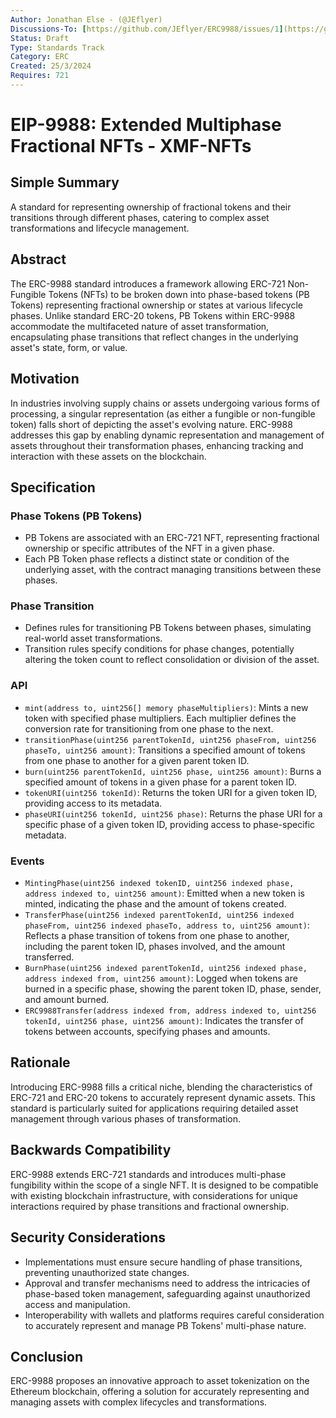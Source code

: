 ```yaml
---
Author: Jonathan Else - (@JEflyer)
Discussions-To: [https://github.com/JEflyer/ERC9988/issues/1](https://github.com/JEflyer/ERC9988/issues/1)  
Status: Draft  
Type: Standards Track  
Category: ERC  
Created: 25/3/2024  
Requires: 721  
---
```

# EIP-9988: Extended Multiphase Fractional NFTs - XMF-NFTs
## Simple Summary
A standard for representing ownership of fractional tokens and their transitions through different phases, catering to complex asset transformations and lifecycle management.

## Abstract
The ERC-9988 standard introduces a framework allowing ERC-721 Non-Fungible Tokens (NFTs) to be broken down into phase-based tokens (PB Tokens) representing fractional ownership or states at various lifecycle phases. Unlike standard ERC-20 tokens, PB Tokens within ERC-9988 accommodate the multifaceted nature of asset transformation, encapsulating phase transitions that reflect changes in the underlying asset's state, form, or value.

## Motivation
In industries involving supply chains or assets undergoing various forms of processing, a singular representation (as either a fungible or non-fungible token) falls short of depicting the asset's evolving nature. ERC-9988 addresses this gap by enabling dynamic representation and management of assets throughout their transformation phases, enhancing tracking and interaction with these assets on the blockchain.

## Specification

### Phase Tokens (PB Tokens)
- PB Tokens are associated with an ERC-721 NFT, representing fractional ownership or specific attributes of the NFT in a given phase.
- Each PB Token phase reflects a distinct state or condition of the underlying asset, with the contract managing transitions between these phases.

### Phase Transition
- Defines rules for transitioning PB Tokens between phases, simulating real-world asset transformations.
- Transition rules specify conditions for phase changes, potentially altering the token count to reflect consolidation or division of the asset.

### API
- `mint(address to, uint256[] memory phaseMultipliers)`: Mints a new token with specified phase multipliers. Each multiplier defines the conversion rate for transitioning from one phase to the next.
- `transitionPhase(uint256 parentTokenId, uint256 phaseFrom, uint256 phaseTo, uint256 amount)`: Transitions a specified amount of tokens from one phase to another for a given parent token ID.
- `burn(uint256 parentTokenId, uint256 phase, uint256 amount)`: Burns a specified amount of tokens in a given phase for a parent token ID.
- `tokenURI(uint256 tokenId)`: Returns the token URI for a given token ID, providing access to its metadata.
- `phaseURI(uint256 tokenId, uint256 phase)`: Returns the phase URI for a specific phase of a given token ID, providing access to phase-specific metadata.

### Events
- `MintingPhase(uint256 indexed tokenID, uint256 indexed phase, address indexed to, uint256 amount)`: Emitted when a new token is minted, indicating the phase and the amount of tokens created.
- `TransferPhase(uint256 indexed parentTokenId, uint256 indexed phaseFrom, uint256 indexed phaseTo, address to, uint256 amount)`: Reflects a phase transition of tokens from one phase to another, including the parent token ID, phases involved, and the amount transferred.
- `BurnPhase(uint256 indexed parentTokenId, uint256 indexed phase, address indexed from, uint256 amount)`: Logged when tokens are burned in a specific phase, showing the parent token ID, phase, sender, and amount burned.
- `ERC9988Transfer(address indexed from, address indexed to, uint256 tokenId, uint256 phase, uint256 amount)`: Indicates the transfer of tokens between accounts, specifying phases and amounts.

## Rationale
Introducing ERC-9988 fills a critical niche, blending the characteristics of ERC-721 and ERC-20 tokens to accurately represent dynamic assets. This standard is particularly suited for applications requiring detailed asset management through various phases of transformation.

## Backwards Compatibility
ERC-9988 extends ERC-721 standards and introduces multi-phase fungibility within the scope of a single NFT. It is designed to be compatible with existing blockchain infrastructure, with considerations for unique interactions required by phase transitions and fractional ownership.

## Security Considerations
- Implementations must ensure secure handling of phase transitions, preventing unauthorized state changes.
- Approval and transfer mechanisms need to address the intricacies of phase-based token management, safeguarding against unauthorized access and manipulation.
- Interoperability with wallets and platforms requires careful consideration to accurately represent and manage PB Tokens' multi-phase nature.

## Conclusion
ERC-9988 proposes an innovative approach to asset tokenization on the Ethereum blockchain, offering a solution for accurately representing and managing assets with complex lifecycles and transformations.
